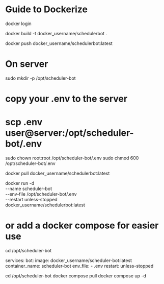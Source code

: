 # Guide to Dockerize

docker login

docker build -t docker_username/schedulerbot .

docker push docker_username/schedulerbot:latest

# On server

sudo mkdir -p /opt/scheduler-bot

# copy your .env to the server

# scp .env user@server:/opt/scheduler-bot/.env

sudo chown root:root /opt/scheduler-bot/.env
sudo chmod 600 /opt/scheduler-bot/.env

docker pull docker_username/schedulerbot:latest

docker run -d \
 --name scheduler-bot \
 --env-file /opt/scheduler-bot/.env \
 --restart unless-stopped \
 docker_username/schedulerbot:latest

# or add a docker compose for easier use

cd /opt/scheduler-bot

services:
bot:
image: docker_username/scheduler-bot:latest
container_name: scheduler-bot
env_file: - .env
restart: unless-stopped

cd /opt/scheduler-bot
docker compose pull
docker compose up -d
